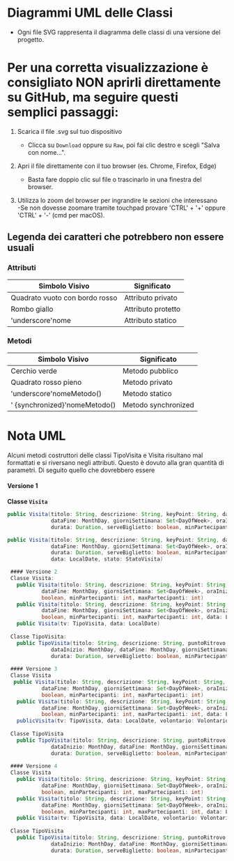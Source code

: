 # Diagrammi UML delle Classi

- Ogni file SVG rappresenta il diagramma delle classi di una versione del progetto.

# Per una corretta visualizzazione è consigliato NON aprirli direttamente su GitHub, ma seguire questi semplici passaggi:

1. Scarica il file .svg sul tuo dispositivo
   - Clicca su `Download` oppure su `Raw`, poi fai clic destro e scegli "Salva con nome...".

2. Apri il file direttamente con il tuo browser (es. Chrome, Firefox, Edge)  
   - Basta fare doppio clic sul file o trascinarlo in una finestra del browser.

3. Utilizza lo zoom del browser per ingrandire le sezioni che interessano  
    -Se non dovesse zoomare tramite touchpad provare 'CTRL' + '+'  oppure 'CTRL' + '-'  (cmd per macOS).

## Legenda dei caratteri che potrebbero non essere usuali

###  Attributi

| Simbolo Visivo                        | Significato            |
|----------------------------------------|-------------------------|
|  Quadrato vuoto con bordo rosso              | Attributo privato       |
|  Rombo giallo                        | Attributo protetto      |
|  'underscore'nome                                | Attributo statico       |

###  Metodi

| Simbolo Visivo                        | Significato              |
|----------------------------------------|---------------------------|
|  Cerchio verde                       | Metodo pubblico           |
|  Quadrato rosso pieno               | Metodo privato            |
|  'underscore'nomeMetodo()                        | Metodo statico            |
| ' {synchronized}'nomeMetodo()         | Metodo synchronized      |

# Nota UML
Alcuni metodi costruttori delle classi TipoVisita e Visita risultano mal formattati e si riversano negli attributi. Questo è dovuto alla gran quantità di parametri. Di seguito quello che dovrebbero essere

#### Versione 1

**Classe `Visita`**

```java
public Visita(titolo: String, descrizione: String, keyPoint: String, dataInizio: MonthDay,
              dataFine: MonthDay, giorniSettimana: Set<DayOfWeek>, oraInizio: LocalTime,
              durata: Duration, serveBiglietto: boolean, minPartecipanti: int, maxPartecipanti: int)

public Visita(titolo: String, descrizione: String, keyPoint: String, dataInizio: MonthDay,
              dataFine: MonthDay, giorniSettimana: Set<DayOfWeek>, oraInizio: LocalTime,
              durata: Duration, serveBiglietto: boolean, minPartecipanti: int, maxPartecipanti: int,
              data: LocalDate, stato: StatoVisita)

 #### Versione 2
 Classe Visita:
   public Visita(titolo: String, descrizione: String, keyPoint: String, dataInizio: MonthDay,
           dataFine: MonthDay, giorniSettimana: Set<DayOfWeek>, oraInizio: LocalTime, durata: Duration, serveBiglietto: 
           boolean, minPartecipanti: int, maxPartecipanti: int)
   public Visita(titolo: String, descrizione: String, keyPoint: String, dataInizio: MonthDay,
           dataFine: MonthDay, giorniSettimana: Set<DayOfWeek>, oraInizio: LocalTime, durata: Duration, serveBiglietto:
           boolean, minPartecipanti: int, maxPartecipanti: int, data: LocalDate, stato: StatoVisita)
   public Visita(tv: TipoVisita, data: LocalDate)
   
 Classe TipoVisita:
   public TipoVisita(titolo: String, descrizione: String, puntoRitrovo: String,
              dataInizio: MonthDay, dataFine: MonthDay, giorniSettimana: Set<DayOfWeek>, oraInizio: LocalTime,
              durata: Duration, serveBiglietto: boolean, minPartecipanti: int, maxPartecipanti: int)
              
 #### Versione 3
 Classe Visita
  public Visita(titolo: String, descrizione: String, keyPoint: String, dataInizio: MonthDay,
           dataFine: MonthDay, giorniSettimana: Set<DayOfWeek>, oraInizio: LocalTime, durata: Duration, serveBiglietto: 
           boolean, minPartecipanti: int, maxPartecipanti: int)
   public Visita(titolo: String, descrizione: String, keyPoint: String, dataInizio: MonthDay, 
           dataFine: MonthDay, giorniSettimana: Set<DayOfWeek>, oraInizio: LocalTime, durata: Duration, serveBiglietto: 
           boolean, minPartecipanti: int, maxPartecipanti: int, data: LocalDate, stato: StatoVisita, nIscritti: int, volontario: Volontario)
   publicVisita(tv: TipoVisita, data: LocalDate, volontario: Volontario)
              
 Classe TipoVisita
   public TipoVisita(titolo: String, descrizione: String, puntoRitrovo: String,
              dataInizio: MonthDay, dataFine: MonthDay, giorniSettimana: Set<DayOfWeek>, oraInizio: LocalTime,
              durata: Duration, serveBiglietto: boolean, minPartecipanti: int, maxPartecipanti: int)
              
 #### Versione 4
 Classe Visita
   public Visita(titolo: String, descrizione: String, keyPoint: String, dataInizio: MonthDay, 
           dataFine: MonthDay, giorniSettimana: Set<DayOfWeek>, oraInizio: LocalTime, durata: Duration, serveBiglietto: 
           boolean, minPartecipanti: int, maxPartecipanti: int)
   public Visita(titolo: String, descrizione: String, keyPoint: String, dataInizio: MonthDay, 
           dataFine: MonthDay, giorniSettimana: Set<DayOfWeek>, oraInizio: LocalTime, durata: Duration, serveBiglietto: 
           boolean, minPartecipanti: int, maxPartecipanti: int, data: LocalDate, stato: StatoVisita, nIscritti: int, volontario: Volontario)
   public Visita(tv: TipoVisita, data: LocalDate, volontario: Volontario)
   
 Classe TipoVisita
   public TipoVisita(titolo: String, descrizione: String, puntoRitrovo: String,
              dataInizio: MonthDay, dataFine: MonthDay, giorniSettimana: Set<DayOfWeek>, oraInizio: LocalTime,
              durata: Duration, serveBiglietto: boolean, minPartecipanti: int, maxPartecipanti: int)
